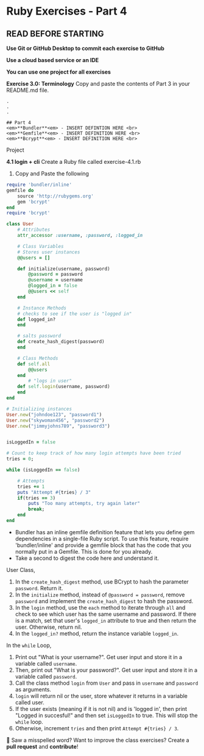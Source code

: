# Ruby Exercises - Part 4

## READ BEFORE STARTING

**Use Git or GitHub Desktop to commit each exercise to GitHub** <br>

**Use a cloud based service or an IDE**<br>

**You can use one project for all exercises**<br>

**Exercise 3.0: Terminology**
Copy and paste the contents of Part 3 in your README.md file.

```
.
.
.

## Part 4
<em>**Bundler**<em> - INSERT DEFINTION HERE <br>
<em>**Gemfile**<em> - INSERT DEFINITION HERE <br>
<em>**Bcrypt**<em> - INSERT DEFINITION HERE <br>
```

Project

**4.1 login + cli**
Create a Ruby file called exercise-4.1.rb

1. Copy and Paste the following

```ruby
require 'bundler/inline'
gemfile do
    source 'http://rubygems.org'
    gem 'bcrypt'
end
require 'bcrypt'

class User
    # Attributes
    attr_accessor :username, :password, :logged_in

    # Class Variables
    # Stores user instances
    @@users = []

    def initialize(username, password)
        @password = password
        @username = username
        @logged_in = false
        @@users << self
    end

    # Instance Methods
    # checks to see if the user is "logged in"
    def logged_in?
    end

    # salts password
    def create_hash_digest(password)
    end

    # Class Methods
    def self.all
        @@users
    end
        # "logs in user"
    def self.login(username, password)
    end
end

# Initializing instances
User.new("johndoe123", "password1")
User.new("skywoman456", "password2")
User.new("jimmyjohns789", "password3")


isLoggedIn = false

# Count to keep track of how many login attempts have been tried
tries = 0;

while (isLoggedIn == false)

    # Attempts
    tries += 1
    puts "Attempt #{tries} / 3"
    if(tries == 3)
        puts "Too many attempts, try again later"
        break;
    end
end
```

- Bundler has an inline gemfile definition feature that lets you define gem dependencies in a single-file Ruby script. To use this feature, require 'bundler/inline' and provide a gemfile block that has the code that you normally put in a Gemfile. This is done for you already.
- Take a second to digest the code here and understand it.
 
User Class,

1. In the `create_hash_digest` method, use BCrypt to hash the parameter `password`. Return it. 
2. In the `initialize` method, instead of `@password = password`, remove `password` and implement the `create_hash_digest` to hash the password.
3. In the `login` method, use the `each` method to iterate through `all` and check to see which user has the same username and password. If there is a match, set that user's `logged_in` attribute to true and then return the user. Otherwise, return nil.
4. In the `logged_in?` method, return the instance variable `logged_in`.

In the `while` Loop,

1. Print out "What is your username?". Get user input and store it in a variable called `username`. 
2. Then, print out "What is your password?". Get user input and store it in a variable called `password`.
3. Call the class method `login` from `User` and pass in `username` and `password` as arguments. 
4. `login` will return nil or the user, store whatever it returns in a variable called user. 
5. If the user exists (meaning if it is not nil) and is 'logged in', then print "Logged in succesful!" and then set `isLoggedIn` to true. This will stop the `while` loop.
6. Otherwise, increment `tries` and then print `Attempt #{tries} / 3`.

:wave: Saw a misspelled word? Want to improve the class exercises? Create a **pull request** and **contribute**!
